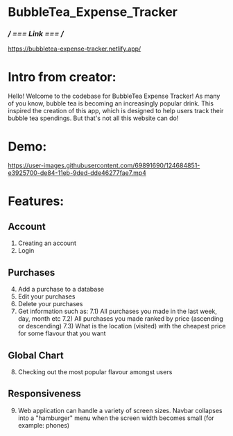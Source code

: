 # BubbleTea_Expense_Tracker

### **/* === Link === */**

https://bubbletea-expense-tracker.netlify.app/

# Intro from creator: 

Hello! Welcome to the codebase for BubbleTea Expense Tracker! As many of you know, bubble tea is becoming an increasingly popular drink. This inspired the creation of this app, which is designed to help users track their bubble tea spendings. But that's not all this website can do! 

# Demo: 

https://user-images.githubusercontent.com/69891690/124684851-e3925700-de84-11eb-9ded-dde46277fae7.mp4

# Features:

  ## Account
  1) Creating an account
  2) Login

  ## Purchases 
  4) Add a purchase to a database 
  5) Edit your purchases
  6) Delete your purchases
  7) Get information such as:
      7.1) All purchases you made in the last week, day, month etc
      7.2) All purchases you made ranked by price (ascending or descending)
      7.3) What is the location (visited) with the cheapest price for some flavour that you want
     
  ## Global Chart
  8) Checking out the most popular flavour amongst users

  ## Responsiveness
  9) Web application can handle a variety of screen sizes. Navbar collapses into a "hamburger" menu when the screen width becomes small (for example: phones)
